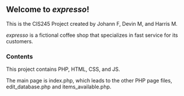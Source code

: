 ## Welcome to _*expresso*_!

This is the CIS245 Project created by Johann F, Devin M, and Harris M.

_expresso_ is a fictional coffee shop that specializes in fast service for its customers.

### Contents

This project contains PHP, HTML, CSS, and JS. 

The main page is index.php, which leads to the other PHP page files, edit_database.php and items_available.php.
